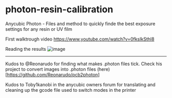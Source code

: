 # photon-resin-calibration
Anycubic Photon - Files and method to quickly finde the best exposure settings for any resin or UV film

First walktrough video
https://www.youtube.com/watch?v=0fksIkSthl8

Reading the results
![image](https://user-images.githubusercontent.com/11083514/40264048-e9b664de-5b13-11e8-9322-67906841a8fd.png)


---
Kudos to @Reonarudo for finding what makes .photon files tick. Check his project to convert images into .photon files (here)[https://github.com/Reonarudo/pcb2photon]

Kudos to Toby1kanobi in the anycubic owners forum for translating and cleaning up the gcode file used to switch modes in the printer
